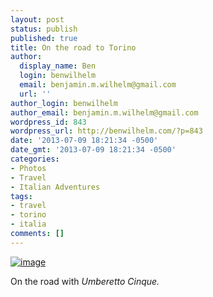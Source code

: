 ```yaml
---
layout: post
status: publish
published: true
title: On the road to Torino
author:
  display_name: Ben
  login: benwilhelm
  email: benjamin.m.wilhelm@gmail.com
  url: ''
author_login: benwilhelm
author_email: benjamin.m.wilhelm@gmail.com
wordpress_id: 843
wordpress_url: http://benwilhelm.com/?p=843
date: '2013-07-09 18:21:34 -0500'
date_gmt: '2013-07-09 18:21:34 -0500'
categories:
- Photos
- Travel
- Italian Adventures
tags:
- travel
- torino
- italia
comments: []
---
```

<p><a href="http://benwilhelm.com/files/2013/07/wpid-20130709_123104.jpg"><img title="20130709_123104.jpg" class="aligncenter size-full" alt="image" src="http://benwilhelm.com/files/2013/07/wpid-20130709_123104.jpg" /></a></p>
<p>On the road with <em>Umberetto Cinque</em><em>.</em></p>
